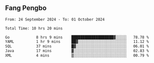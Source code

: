 ## Fang Pengbo

<!--START_SECTION:waka-->

```txt
From: 24 September 2024 - To: 01 October 2024

Total Time: 10 hrs 20 mins

Go            8 hrs 9 mins    ███████████████████▓░░░░░   78.78 %
YAML          1 hr 9 mins     ██▓░░░░░░░░░░░░░░░░░░░░░░   11.12 %
SQL           37 mins         █▓░░░░░░░░░░░░░░░░░░░░░░░   06.01 %
Java          17 mins         ▓░░░░░░░░░░░░░░░░░░░░░░░░   02.83 %
XML           4 mins          ▒░░░░░░░░░░░░░░░░░░░░░░░░   00.79 %
```

<!--END_SECTION:waka-->